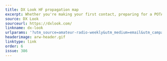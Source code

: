 ```yaml
---
title: DX Look HF propagation map
excerpt: Whether you're making your first contact, preparing for a POTA/SOTA activation, or just curious about HF propagation—this map helps you choose the right band, mode, and time to get on the air.
source: DX Look
sourceurl: https://dxlook.com/
linkname: dx-look
urlparams: '?utm_source=amateur-radio-weekly&utm_medium=email&utm_campaign=newsletter'
headerimage: arw-header.gif
linktype: link
order: 6
issue: 386
---
```

